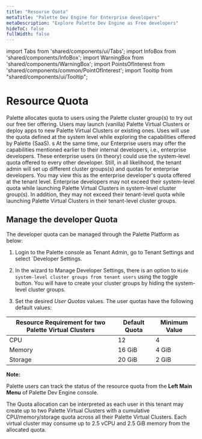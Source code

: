 ```yaml
---
title: "Resourse Quota"
metaTitle: "Palette Dev Engine for Enterprise developers"
metaDescription: "Explore Palette Dev Engine as Free developers"
hideToC: false
fullWidth: false
---
```


import Tabs from 'shared/components/ui/Tabs';
import InfoBox from 'shared/components/InfoBox';
import WarningBox from 'shared/components/WarningBox';
import PointsOfInterest from 'shared/components/common/PointOfInterest';
import Tooltip from "shared/components/ui/Tooltip";



# Resource Quota

Palette allocates quota to users using the Palette cluster group(s) to try out our free tier offering. Users may launch (vanilla) Palette Virtual Clusters or deploy apps to new Palette Virtual Clusters or existing ones. Uses will use the quota defined at the system level while exploring the capabilities offered by Palette (SaaS). 
s
At the same time, our Enterprise users may offer the capabilities mentioned earlier to their internal developers, i.e., enterprise developers. These enterprise users (in theory) could use the system-level quota offered to every other developer. Still, in all likelihood, the tenant admin will set up different cluster groups(s) and quotas for enterprise developers. You may view this as the enterprise developer's quota offered at the tenant level.
Enterprise developers may not exceed their system-level quota while launching Palette Virtual Clusters in system-level cluster group(s). In addition, they may not exceed their tenant-level quota while launching Palette Virtual Clusters in their tenant-level cluster groups.

## Manage the developer Quota

The developer quota can be managed through the Palette Platform as below:

1. Login to the Palette console as Tenant Admin, go to Tenant Settings and select `Developer Settings.


2. In the wizard to Manage Developer Settings, there is an option to `Hide system-level cluster groups from tenant users` using the toggle button. You will have to create your cluster groups by hiding the system-level cluster groups.


3. Set the desired *User Quotas* values.  The user quotas have the following default values:

|**Resource Requirement for two Palette Virtual Clusters**|**Default Quota**|**Minimum Value**|
|--------|-------------|-------------|
|CPU|12|4|
|Memory| 16 GiB|4 GiB|
|Storage| 20 GiB|2 GiB|

**Note:**

 Palette users can track the status of the resource quota from the **Left Main Menu** of Palette Dev Engine console.

<InfoBox>
The Quota allocation can be interpreted as each user in this tenant may create up to two Palette Virtual Clusters with a cumulative CPU/memory/storage quota across all their Palette Virtual Clusters. Each virtual cluster may consume up to 2.5 vCPU and 2.5 GiB memory from the allocated quota.
</InfoBox>

<br />

